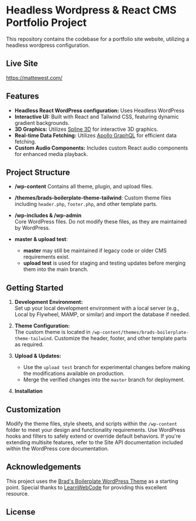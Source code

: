 # Headless Wordpress & React CMS Portfolio Project

This repository contains the codebase for a portfolio site website, utilizing a headless wordpress configuration.

## Live Site

https://mattewest.com/

## Features

- **Headless React WordPress configuration:** Uses Headless WordPress
- **Interactive UI:** Built with React and Tailwind CSS, featuring dynamic gradient backgrounds.
- **3D Graphics:** Utilizes [Spline 3D](https://spline.design/) for interactive 3D graphics.
- **Real-time Data Fetching:** Utilizes [Apollo GraphQL](https://www.apollographql.com/) for efficient  data fetching.
- **Custom Audio Components:** Includes custom React audio components for enhanced media playback.

## Project Structure

- **/wp-content** Contains all theme, plugin, and upload files.

- **/themes/brads-boilerplate-theme-tailwind**: Custom theme files including `header.php`, `footer.php`, and other template parts.
  
- **/wp-includes & /wp-admin**  
  Core WordPress files. Do not modify these files, as they are maintained by WordPress.

- **master & upload test**:  
  - **master** may still be maintained if legacy code or older CMS requirements exist.
  - **upload test** is used for staging and testing updates before merging them into the main branch.

## Getting Started

1. **Development Environment:**  
   Set up your local development environment with a local server (e.g., Local by Flywheel, MAMP, or similar) and import the database if needed.

2. **Theme Configuration:**  
   The custom theme is located in `/wp-content/themes/brads-boilerplate-theme-tailwind`. Customize the header, footer, and other template parts as required.

3. **Upload & Updates:**  
   - Use the `upload test` branch for experimental changes before making the modifications available on production.
   - Merge the verified changes into the `master` branch for deployment.

4. **Installation**
  
## Customization

Modify the theme files, style sheets, and scripts within the `/wp-content` folder to meet your design and functionality requirements. Use WordPress hooks and filters to safely extend or override default behaviors. If you're extending multisite features, refer to the Site API documentation included within the WordPress core documentation.

## Acknowledgements

This project uses the [Brad's Boilerplate WordPress Theme](https://github.com/LearnWebCode/brads-boilerplate-wordpress) as a starting point. Special thanks to [LearnWebCode](https://github.com/LearnWebCode) for providing this excellent resource.

## License
